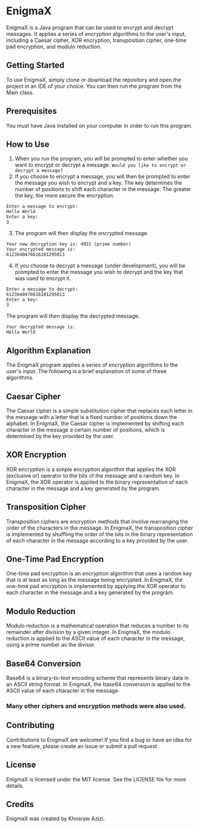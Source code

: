 # EnigmaX
EnigmaX is a Java program that can be used to encrypt and decrypt messages. It applies a series of encryption algorithms to the user's input, including a Caesar cipher, XOR encryption, transposition cipher, one-time pad encryption, and modulo reduction.

## Getting Started
To use EnigmaX, simply clone or download the repository and open the project in an IDE of your choice. You can then run the program from the Main class.

## Prerequisites
You must have Java installed on your computer in order to run this program.

## How to Use
1. When you run the program, you will be prompted to enter whether you want to encrypt or decrypt a message.
```Would you like to encrypt or decrypt a message?```
2. If you choose to encrypt a message, you will then be prompted to enter the message you wish to encrypt and a key. The key determines the number of positions to shift each character in the message. The greater the key, the more secure the encryption.
```
Enter a message to encrypt:
Hello World
Enter a key:
3
```
3. The program will then display the encrypted message.
```
Your new decryption key is: 4931 (prime number)
Your encrypted message is:
6123640476616101295013
```
4. If you choose to decrypt a message (under development), you will be prompted to enter the message you wish to decrypt and the key that was used to encrypt it.
```
Enter a message to decrypt:
6123640476616101295013
Enter a key:
3
```
The program will then display the decrypted message.
```
Your decrypted message is:
Hello World
```

## Algorithm Explanation
The EnigmaX program applies a series of encryption algorithms to the user's input. The following is a brief explanation of some of these algorithms.

## Caesar Cipher
The Caesar cipher is a simple substitution cipher that replaces each letter in the message with a letter that is a fixed number of positions down the alphabet. In EnigmaX, the Caesar cipher is implemented by shifting each character in the message a certain number of positions, which is determined by the key provided by the user.

## XOR Encryption
XOR encryption is a simple encryption algorithm that applies the XOR (exclusive or) operator to the bits of the message and a random key. In EnigmaX, the XOR operator is applied to the binary representation of each character in the message and a key generated by the program.

## Transposition Cipher
Transposition ciphers are encryption methods that involve rearranging the order of the characters in the message. In EnigmaX, the transposition cipher is implemented by shuffling the order of the bits in the binary representation of each character in the message according to a key provided by the user.

## One-Time Pad Encryption
One-time pad encryption is an encryption algorithm that uses a random key that is at least as long as the message being encrypted. In EnigmaX, the one-time pad encryption is implemented by applying the XOR operator to each character in the message and a key generated by the program.

## Modulo Reduction
Modulo reduction is a mathematical operation that reduces a number to its remainder after division by a given integer. In EnigmaX, the modulo reduction is applied to the ASCII value of each character in the message, using a prime number as the divisor.

## Base64 Conversion
Base64 is a binary-to-text encoding scheme that represents binary data in an ASCII string format. In EnigmaX, the base64 conversion is applied to the ASCII value of each character in the message.

### Many other ciphers and encryption methods were also used.

## Contributing

Contributions to EnigmaX are welcome! If you find a bug or have an idea for a new feature, please create an issue or submit a pull request.

## License

EnigmaX is licensed under the MIT license. See the LICENSE file for more details.

## Credits

EnigmaX was created by Khosraw Azizi.
